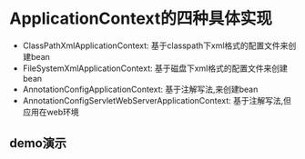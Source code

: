 # ApplicationContext的四种具体实现
  - ClassPathXmlApplicationContext: 基于classpath下xml格式的配置文件来创建bean
  - FileSystemXmlApplicationContext: 基于磁盘下xml格式的配置文件来创建bean
  - AnnotationConfigApplicationContext: 基于注解写法,来创建bean
  - AnnotationConfigServletWebServerApplicationContext: 基于注解写法,但应用在web环境

  ## demo演示
  [](/spring5/src/main/java/com/kul/a02/A02Application.java)